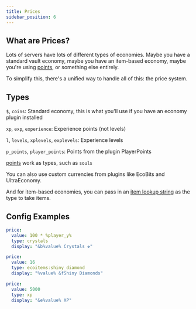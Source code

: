 ```yaml
---
title: Prices
sidebar_position: 6
---
```


## What are Prices?

Lots of servers have lots of different types of economies. Maybe you have a standard vault economy, maybe you have an
item-based economy, maybe you're using [points](https://plugins.auxilor.io/effects/points), or something else entirely.

To simplify this, there's a unified way to handle all of this: the price system.

## Types

`$`, `coins`: Standard economy, this is what you'll use if you have an economy plugin installed

`xp`, `exp`, `experience`: Experience points (not levels)

`l`, `levels`, `xplevels`, `explevels`: Experience levels

`p_points`, `player_points`: Points from the plugin PlayerPoints

[points](https://plugins.auxilor.io/effects/points) work as types, such as `souls`

You can also use custom currencies from plugins like EcoBits and UltraEconomy.

And for item-based economies, you can pass in
an [item lookup string](https://plugins.auxilor.io/all-plugins/the-item-lookup-system) as the type to take items.

## Config Examples

```yaml
price:
  value: 100 * %player_y%
  type: crystals
  display: "&b%value% Crystals ❖"
```

```yaml
price:
  value: 16
  type: ecoitems:shiny_diamond
  display: "%value% &fShiny Diamonds"
```

```yaml
price:
  value: 5000
  type: xp
  display: "&e%value% XP"
```
